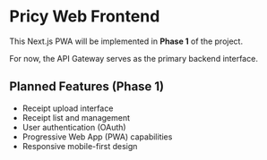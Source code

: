 # Pricy Web Frontend

This Next.js PWA will be implemented in **Phase 1** of the project.

For now, the API Gateway serves as the primary backend interface.

## Planned Features (Phase 1)

- Receipt upload interface
- Receipt list and management
- User authentication (OAuth)
- Progressive Web App (PWA) capabilities
- Responsive mobile-first design
